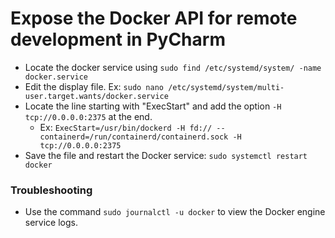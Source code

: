 # Expose the Docker API for remote development in PyCharm

- Locate the docker service using `sudo find /etc/systemd/system/ -name docker.service`
- Edit the display file. Ex: `sudo nano /etc/systemd/system/multi-user.target.wants/docker.service`
- Locate the line starting with "ExecStart" and add the option `-H tcp://0.0.0.0:2375` at the end. 
  - Ex: `ExecStart=/usr/bin/dockerd -H fd:// --containerd=/run/containerd/containerd.sock -H tcp://0.0.0.0:2375`
- Save the file and restart the Docker service: `sudo systemctl restart docker`

### Troubleshooting
- Use the command `sudo journalctl -u docker` to view the Docker engine service logs.